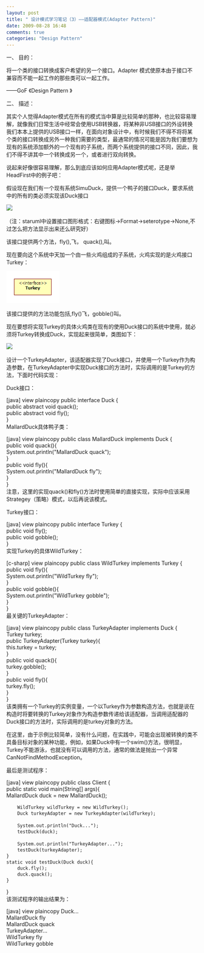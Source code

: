 ```yaml
---
layout: post
title: " 设计模式学习笔记（3）——适配器模式(Adapter Pattern)"
date: 2009-08-28 16:48
comments: true
categories: "Design Pattern"
---
```

一、 目的：

将一个类的接口转换成客户希望的另一个接口。Adapter 模式使原本由于接口不兼容而不能一起工作的那些类可以一起工作。

——GoF 《Design Pattern 》

二、 描述：

其实个人觉得Adapter模式在所有的模式当中算是比较简单的那种，也比较容易理解，就像我们日常生活中经常会使用USB转换器，将某种非USB接口的外设转换我们本本上提供的USB接口一样，在面向对象设计中，有时候我们不得不将将某个类的接口转换成另外一种我们需要的类型，最通常的情况可能是因为我们要想为现有的系统添加额外的一个现有的子系统，而两个系统提供的接口不同，因此，我们不得不讲其中一个转换成另一个，或者进行双向转换。

说起来好像很容易理解，那么到底应该如何应用Adapter模式呢，还是举HeadFirst中的例子吧：

假设现在我们有一个现有系统SimuDuck，提供一个鸭子的接口Duck，要求系统中的所有的类必须实现该Duck接口

![](/images/_clip_image002.gif)

（注：staruml中设置接口图形格式：右键图标->Format->seterotype->None,不过怎么把方法显示出来还么研究好）

该接口提供两个方法，fly(),飞， quack(),叫。

现在要向这个系统中天加一个由一些火鸡组成的子系统，火鸡实现的是火鸡接口Turkey：

![](/images/o_clip_image004_2_633891499875937500.gif)

该接口提供的方法功能包括,fly()飞，gobble()叫。

现在要想将实现Turkey的具体火鸡类在现有的使用Duck接口的系统中使用，就必须将Turkey转换成Duck，实现起来很简单，类图如下：

![](/images/o_adapter_duck_turkey_4.jpg)

设计一个TurkeyAdapter，该适配器实现了Duck接口，并使用一个Turkey作为构造参数，在TurkeyAdapter中实现Duck接口的方法时，实际调用的是Turkey的方法，下面时代码实现：

Duck接口：

[java] view plaincopy
public interface Duck {  
    public abstract void quack();  
    public abstract void fly();  
}  
MallardDuck具体鸭子类：

[java] view plaincopy
public class MallardDuck implements Duck {  
    public void quack(){  
        System.out.println("MallardDuck quack");  
    }  
    public void fly(){  
        System.out.println("MallardDuck fly");  
    }  
}  
注意，这里的实现quack()和fly()方法时使用简单的直接实现，实际中应该采用Strategey（策略）模式，以后再说该模式。

Turkey接口：

[java] view plaincopy
public interface Turkey {  
    public void fly();  
    public void gobble();  
}  
实现Turkey的具体WildTurkey：

[c-sharp] view plaincopy
public class WildTurkey implements Turkey {  
    public void fly(){  
        System.out.println("WildTurkey fly");  
    }  
    public void gobble(){  
        System.out.println("WildTurkey gobble");  
    }  
}  
最关键的TurkeyAdapter：

[java] view plaincopy
public class TurkeyAdapter implements Duck {  
    Turkey turkey;  
    public TurkeyAdapter(Turkey turkey){  
        this.turkey = turkey;  
    }  
    public void quack(){  
        turkey.gobble();  
    }  
    public void fly(){  
        turkey.fly();  
    }  
}  
该类拥有一个Turkey的实例变量，一个以Turkey作为参数构造方法，也就是说在构造时将要转换的Turkey对象作为构造参数传递给该适配器，当调用适配器的Duck接口的方法时，实际调用的是turkey对象的方法。

在这里，由于示例比较简单，没有什么问题，在实践中，可能会出现被转换的类不具备目标对象的某种功能，例如，如果Duck中有一个swim()方法，很明显，Turkey不能游泳，也就没有可以调用的方法，通常的做法是抛出一个异常CanNotFindMethodException。

最后是测试程序：

[java] view plaincopy
public class Client {  
    public static void main(String[] args){  
        MallardDuck duck = new MallardDuck();  
          
        WildTurkey wildTurkey = new WildTurkey();  
        Duck turkeyAdapter = new TurkeyAdapter(wildTurkey);  
          
        System.out.println("Duck...");  
        testDuck(duck);  
          
        System.out.println("TurkeyAdapter...");  
        testDuck(turkeyAdapter);  
    }  
    static void testDuck(Duck duck){  
        duck.fly();  
        duck.quack();  
    }  
}  
该测试程序的输出结果为：

[java] view plaincopy
Duck...  
MallardDuck fly  
MallardDuck quack  
TurkeyAdapter...  
WildTurkey fly  
WildTurkey gobble  